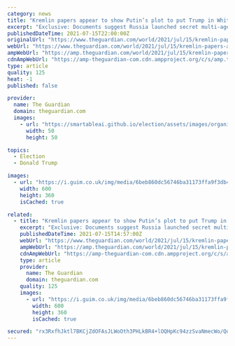```yaml
---
category: news
title: "Kremlin papers appear to show Putin’s plot to put Trump in White House"
excerpt: "Exclusive: Documents suggest Russia launched secret multi-agency effort to interfere in US democracy"
publishedDateTime: 2021-07-15T22:00:00Z
originalUrl: "https://www.theguardian.com/world/2021/jul/15/kremlin-papers-appear-to-show-putins-plot-to-put-trump-in-white-house?fbclid=IwAR22bQuGeUT2XUHFC_PgJr0-5bZdWyptY_SERIRWZv2DEYQf7sOzxzrtSjQ"
webUrl: "https://www.theguardian.com/world/2021/jul/15/kremlin-papers-appear-to-show-putins-plot-to-put-trump-in-white-house?fbclid=IwAR22bQuGeUT2XUHFC_PgJr0-5bZdWyptY_SERIRWZv2DEYQf7sOzxzrtSjQ"
ampWebUrl: "https://amp.theguardian.com/world/2021/jul/15/kremlin-papers-appear-to-show-putins-plot-to-put-trump-in-white-house"
cdnAmpWebUrl: "https://amp-theguardian-com.cdn.ampproject.org/c/s/amp.theguardian.com/world/2021/jul/15/kremlin-papers-appear-to-show-putins-plot-to-put-trump-in-white-house"
type: article
quality: 125
heat: -1
published: false

provider:
  name: The Guardian
  domain: theguardian.com
  images:
    - url: "https://smartableai.github.io/election/assets/images/organizations/theguardian.com-50x50.jpg"
      width: 50
      height: 50

topics:
  - Election
  - Donald Trump

images:
  - url: "https://i.guim.co.uk/img/media/6beb860dc56746ba31173ffa9f3db48025fcf176/0_40_3725_2236/master/3725.jpg?width=300&quality=45&auto=format&fit=max&dpr=2&s=994273b7350ce6d004a26dcdd89ff063"
    width: 600
    height: 360
    isCached: true

related:
  - title: "Kremlin papers appear to show Putin’s plot to put Trump in White House"
    excerpt: "Exclusive: Documents suggest Russia launched secret multi-agency effort to interfere in US democracy"
    publishedDateTime: 2021-07-15T14:57:00Z
    webUrl: "https://www.theguardian.com/world/2021/jul/15/kremlin-papers-appear-to-show-putins-plot-to-put-trump-in-white-house?fbclid=IwAR093rWit5hdvtHzFLjfcZHp-1JVcDHCpgNHIH27bZkREuIF71fvm9p7I7s"
    ampWebUrl: "https://amp.theguardian.com/world/2021/jul/15/kremlin-papers-appear-to-show-putins-plot-to-put-trump-in-white-house"
    cdnAmpWebUrl: "https://amp-theguardian-com.cdn.ampproject.org/c/s/amp.theguardian.com/world/2021/jul/15/kremlin-papers-appear-to-show-putins-plot-to-put-trump-in-white-house"
    type: article
    provider:
      name: The Guardian
      domain: theguardian.com
    quality: 125
    images:
      - url: "https://i.guim.co.uk/img/media/6beb860dc56746ba31173ffa9f3db48025fcf176/0_40_3725_2236/master/3725.jpg?width=300&quality=45&auto=format&fit=max&dpr=2&s=994273b7350ce6d004a26dcdd89ff063"
        width: 600
        height: 360
        isCached: true

secured: "rx3RxfhJktl7BKCjZdOFAsJLWoOth3PHLkBR4+lOQHpKc94zzSvaNmecWo/QqiLiUo6Sn6SLHQayRp7zWPb7apq/QLY8XEQjZHdpwF7+9W/8b/AB65tkXJYdT59YbkBO1eBruzn8zxb9G2aMXqHCDhd9h9ajb4iKCqzX1bfK8m/kTJGjRkK7LUX7vDk3LAiDE6XUjaea2msEVHSQPjU137hpGtBEQu+eezaA+FVMg0xLMbGIMP+2u4bO4KMgOhA5+hves0bQY81RdHJJoYk035SvUhAbLRjlX82SwQcIiGxUFYCJmr4PXsSssjmI/p0BsnZkkvbQjhFIrDihaerGvCGV57CEp3zVkTSft1uyt5U=;ucvoJQ4VyIIxNzMuZkrHog=="
---
```


